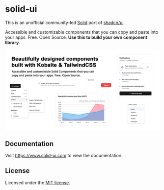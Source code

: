 # solid-ui

This is an unofficial community-led [Solid](https://www.solidjs.com/) port of [shadcn/ui](https://ui.shadcn.com/).

Accessible and customizable components that you can copy and paste into your apps. Free. Open Source. **Use this to build your own component library**.

![hero](apps/docs/public/og.png)

## Documentation

Visit https://www.solid-ui.com to view the documentation.

## License

Licensed under the [MIT license](https://github.com/shadcn/ui/blob/main/LICENSE.md).
